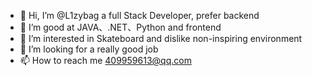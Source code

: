 - 👋 Hi, I’m @L1zybag a full Stack Developer, prefer backend
- 🌱 I’m good at JAVA、.NET、Python and frontend
- 👀 I’m interested in Skateboard and dislike non-inspiring environment
- 💞️ I’m looking for a really good job
- 📫 How to reach me 409959613@qq.com

<!---
L1zybag/L1zybag is a ✨ special ✨ repository because its `README.md` (this file) appears on your GitHub profile.
You can click the Preview link to take a look at your changes.
--->
